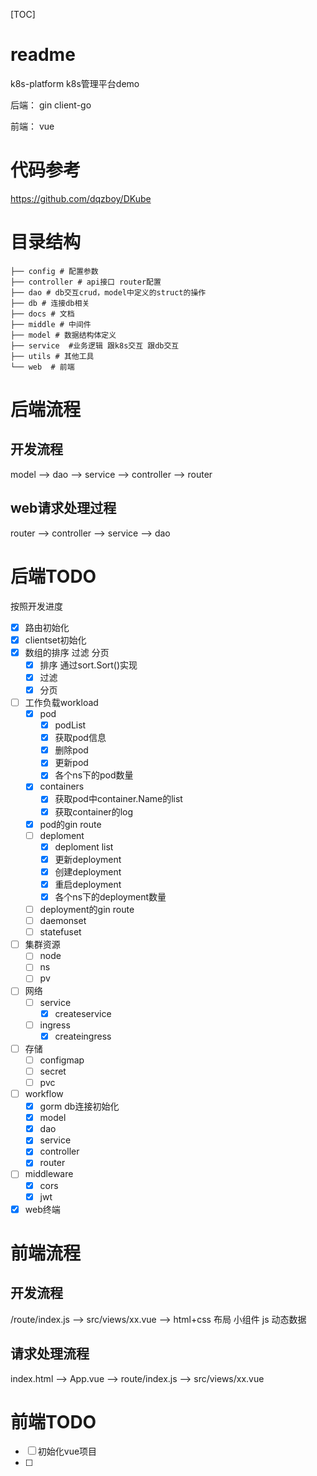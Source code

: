 [TOC]
# readme
k8s-platform
k8s管理平台demo

后端：
gin client-go

前端：
vue

# 代码参考
https://github.com/dqzboy/DKube


# 目录结构
```shell
├── config # 配置参数
├── controller # api接口 router配置
├── dao # db交互crud，model中定义的struct的操作
├── db # 连接db相关
├── docs # 文档
├── middle # 中间件
├── model # 数据结构体定义
├── service  #业务逻辑 跟k8s交互 跟db交互
├── utils # 其他工具
└── web  # 前端

```

# 后端流程
## 开发流程
model --> dao -->  service -->  controller -->  router

## web请求处理过程
router --> controller --> service --> dao

# 后端TODO
按照开发进度
- [x] 路由初始化
- [x] clientset初始化
- [x] 数组的排序 过滤 分页
  - [x] 排序 通过sort.Sort()实现
  - [x] 过滤 
  - [x] 分页
- [ ] 工作负载workload 
  - [x] pod
    - [x] podList
    - [x] 获取pod信息
    - [x] 删除pod
    - [x] 更新pod
    - [x] 各个ns下的pod数量
  - [x] containers
    - [x] 获取pod中container.Name的list
    - [x] 获取container的log
  - [x] pod的gin route
  - [ ] deploment
    - [x] deploment list
    - [x] 更新deployment
    - [x] 创建deployment
    - [x] 重启deployment
    - [x] 各个ns下的deployment数量
  - [ ] deployment的gin route
  - [ ] daemonset
  - [ ] statefuset
- [ ] 集群资源
  - [ ] node
  - [ ] ns
  - [ ] pv
- [ ] 网络
  - [ ] service
    - [x] createservice 
  - [ ] ingress
    - [x] createingress
- [ ] 存储
  - [ ] configmap
  - [ ] secret
  - [ ] pvc
- [ ] workflow
  - [x] gorm db连接初始化 
  - [x] model
  - [x] dao
  - [x] service
  - [x] controller
  - [x] router
- [ ] middleware
  - [x] cors
  - [x] jwt
- [x] web终端

# 前端流程
## 开发流程
/route/index.js --> src/views/xx.vue --> html+css 布局 小组件 js 动态数据

## 请求处理流程

index.html --> App.vue --> route/index.js --> src/views/xx.vue

# 前端TODO
- [ ] 初始化vue项目
- [ ] 

